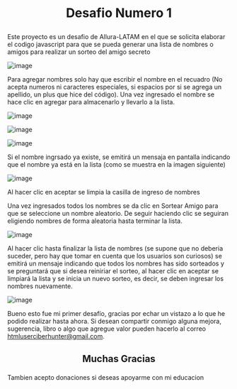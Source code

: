  <h1> <p align="center"> Desafio Numero 1</h1>

Este proyecto es un desafio de Allura-LATAM en el que se solicita elaborar el codigo javascript para que se pueda generar una lista de 
nombres o amigos para realizar un sorteo del amigo secreto

![image](https://github.com/user-attachments/assets/dd99bad1-0c1c-4073-b7ca-b8aeb0e26015)

Para agregar nombres solo hay que escribir el nombre en el recuadro (No acepta numeros ni caracteres especiales, si espacios por si se agrega un apellido, un plus que hice del código).
Una vez ingresado el nombre se hace clic en agregar para almacenarlo y llevarlo a la lista.

![image](https://github.com/user-attachments/assets/4ee2973b-270f-4fe4-ad0c-5846b777122a)

![image](https://github.com/user-attachments/assets/4042b07f-88a3-413e-8f19-54013004c3de)

![image](https://github.com/user-attachments/assets/e338edcf-a2d3-4df7-bcdc-1c5f4d2cda7d)

Si el nombre ingrsado ya existe, se emitirá un mensaja en pantalla indicando que el nombre ya está en la lista (como se muestra en la imagen siguiente)

![image](https://github.com/user-attachments/assets/ae4455b8-9870-45a9-9453-ec473a5174ca)

Al hacer clic en aceptar se limpia la casilla de ingreso de nombres

Una vez ingresados todos los nombres se da clic en Sortear Amigo para que se seleccione un nombre aleatorio. De seguir haciendo clic se seguiran eligiendo nombres de forma aleatoria hasta terminar la lista.

![image](https://github.com/user-attachments/assets/7ab028e7-d1c8-4f54-95e1-e944a4567642)

Al hacer clic hasta finalizar la lista de nombres (se supone que no deberia suceder, pero hay que tomar en cuenta que los usuarios son curiosos) se emitirá un mensaje indicando que todos los nombres has sido sorteados y se preguntará que si desea reiniriar el sorteo, al hacer clic en aceptar se limpiará la lista y se inicia un nuevo sorteo, es decir, se deben ingresar los nombres nuevamente.

![image](https://github.com/user-attachments/assets/de0d5a7e-b962-4268-8fc8-3ca7134b110b)

Bueno esto fue mi primer desafío, gracias por echar un vistazo a lo que he podido realizar hasta ahora. Si desean compartir conmigo alguna mejora, sugerencia, libro o algo que agregue valor pueden hacerlo al correo htmluserciberhunter@gmail.com.

 <h2> <p align="center"> Muchas Gracias</h2>

Tambien acepto donaciones si deseas apoyarme con mi educacion 
